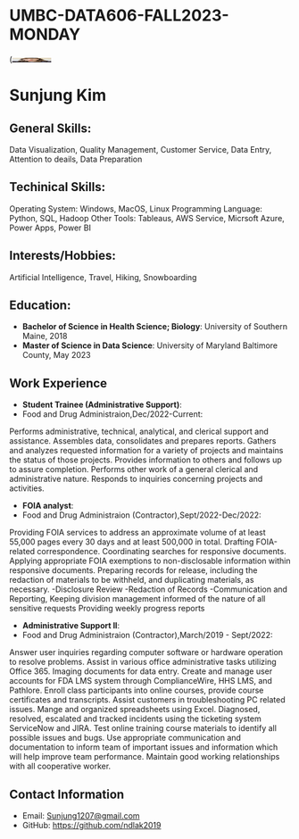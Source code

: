 # UMBC-DATA606-FALL2023-MONDAY
(<img src="https://github.com/ndlak2019/UMBC-DATA606-FALL2023-MONDAY/blob/main/IMG_4999%20(1).jpg" width="70" height="8-">
# Sunjung Kim
## General Skills: 
Data Visualization, Quality Management, Customer Service, Data Entry, Attention to deails, Data Preparation 

## Techinical Skills:
Operating System: 
Windows, MacOS, Linux
Programming Language:
Python, SQL, Hadoop
Other Tools:
Tableaus, AWS Service, Micrsoft Azure, Power Apps, Power BI

## Interests/Hobbies:
Artificial Intelligence, Travel, Hiking, Snowboarding

## Education:
- **Bachelor of Science in Health Science; Biology**: University of Southern Maine, 2018
- **Master of Science in Data Science**: University of Maryland Baltimore County, May 2023

## Work Experience
- **Student Trainee (Administrative Support)**:
- Food and Drug Administraion,Dec/2022-Current:
  
Performs administrative, technical, analytical, and clerical support and assistance.
Assembles data, consolidates and prepares reports.
Gathers and analyzes requested information for a variety of projects and maintains the status of those projects.
Provides information to others and follows up to assure completion.
Performs other work of a general clerical and administrative nature.
Responds to inquiries concerning projects and activities.

- **FOIA analyst**:
- Food and Drug Administraion (Contractor),Sept/2022-Dec/2022:
  
Providing FOIA services to address an approximate volume of at least 55,000 pages every 30 days and at least 500,000 in total.
Drafting FOIA-related correspondence.
Coordinating searches for responsive documents.
Applying appropriate FOIA exemptions to non-disclosable information within responsive documents.
Preparing records for release, including the redaction of materials to be withheld, and duplicating materials, as necessary.
-Disclosure Review
-Redaction of Records
-Communication and Reporting, Keeping division management informed of the nature of all sensitive requests
Providing weekly progress reports

- **Administrative Support II**:
- Food and Drug Administraion (Contractor),March/2019 - Sept/2022:
  
Answer user inquiries regarding computer software or hardware operation to resolve problems.
Assist in various office administrative tasks utilizing Office 365.
Imaging documents for data entry.
Create and manage user accounts for FDA LMS system through ComplianceWire, HHS LMS, and Pathlore.
Enroll class participants into online courses, provide course certificates and transcripts.
Assist customers in troubleshooting PC related issues.
Mange and organized spreadsheets using Excel.
Diagnosed, resolved, escalated and tracked incidents using the ticketing system ServiceNow and JIRA.
Test online training course materials to identify all possible issues and bugs.
Use appropriate communication and documentation to inform team of important issues and information which will help improve team performance.
Maintain good working relationships with all cooperative worker.

## Contact Information
- Email: Sunjung1207@gmail.com
- GitHub: https://github.com/ndlak2019
